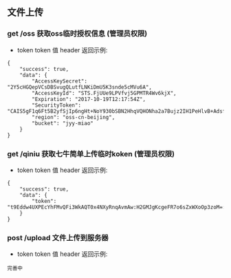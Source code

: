 ## 文件上传

### get /oss 获取oss临时授权信息 (管理员权限)
- token token 值 header
返回示例:
```
{
    "success": true,
    "data": {
        "AccessKeySecret": "2Y5cHGQepVCsDBSvugQLutfLNKiDmU5K3snde5cMVu6A",
        "AccessKeyId": "STS.FjUUe9LPVfvj5GPMTR4Wv6kjX",
        "Expiration": "2017-10-19T12:17:54Z",
        "SecurityToken": "CAIS5gF1q6Ft5B2yfSjIp6ngHt+NoY930bSBN2HhqVQHONha2a7Bujz2IH1PeHlvB+Adsfw+nGlR7fYclqp6U4cd0r1qoVAzvPpt6gqET9frma7ctM4p6vCMHWyUFGSIvqv7aPn4S9XwY+qkb0u++AZ43br9c0fJPTXnS+rr76RqddMKRAK1QCNbDdNNXGtYpdQdKGHaOITGUHeooBKJVRs351Qn0DoiuPnvnpXC0HeE0g2mkN1yjp/qP52pY/NrOJpCSNqv1IR0DPGci3IAtEYar/gu3fQdoGyX4MvxBlhY5AVoun8cTBCXRhqAASeqhp+XEc+KrUK5Ojdkf5WmcGSR32Q264dZH/GsC4y0T8JflvLC9sW0IMt5YB2ns0ddppc1Wa9Ki1d8A50MlHJfcbAHKqxYRPNfwqUSdTYvam8quGaZ/Mna4mokwQ1jcpMQe0PzRXeMOkoIMsaDPSWLk72qiZK8Y3910Rb+DE7F",
        "region": "oss-cn-beijing",
        "bucket": "jyy-miao"
    }
}
```
### get /qiniu 获取七牛简单上传临时koken (管理员权限)
- token token 值 header
返回示例:
```
{
    "success": true,
    "data": {
        "token": "t9Eddw4UXPEcYhFMvQFi3WkAQT0x4NXyRnqAvmAw:H2GMJgKcgeFR7o6sZxWXoOp3zoM=:eyJzY29wZSI6Im1yc2l4IiwiZGVhZGxpbmUiOjE1MDg0MTQ5NDh9"
    }
}
```

### post /upload  文件上传到服务器
- token token 值 header
返回示例:
```
完善中
```